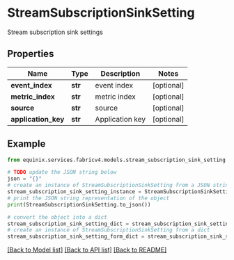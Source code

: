 # StreamSubscriptionSinkSetting

Stream subscription sink settings

## Properties

Name | Type | Description | Notes
------------ | ------------- | ------------- | -------------
**event_index** | **str** | event index | [optional] 
**metric_index** | **str** | metric index | [optional] 
**source** | **str** | source | [optional] 
**application_key** | **str** | Application key | [optional] 

## Example

```python
from equinix.services.fabricv4.models.stream_subscription_sink_setting import StreamSubscriptionSinkSetting

# TODO update the JSON string below
json = "{}"
# create an instance of StreamSubscriptionSinkSetting from a JSON string
stream_subscription_sink_setting_instance = StreamSubscriptionSinkSetting.from_json(json)
# print the JSON string representation of the object
print(StreamSubscriptionSinkSetting.to_json())

# convert the object into a dict
stream_subscription_sink_setting_dict = stream_subscription_sink_setting_instance.to_dict()
# create an instance of StreamSubscriptionSinkSetting from a dict
stream_subscription_sink_setting_form_dict = stream_subscription_sink_setting.from_dict(stream_subscription_sink_setting_dict)
```
[[Back to Model list]](../README.md#documentation-for-models) [[Back to API list]](../README.md#documentation-for-api-endpoints) [[Back to README]](../README.md)


